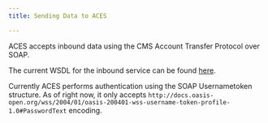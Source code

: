 ```yaml
---
title: Sending Data to ACES

---
```


ACES accepts inbound data using the CMS Account Transfer Protocol over SOAP.

The current WSDL for the inbound service can be found [here](https://portal.maine.gov/ACA/AccountTransferService?WSDL).

Currently ACES performs authentication using the SOAP Usernametoken structure.  As of right now, it only accepts `http://docs.oasis-open.org/wss/2004/01/oasis-200401-wss-username-token-profile-1.0#PasswordText` encoding.
